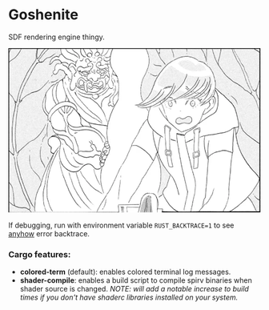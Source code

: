 # Goshenite

SDF rendering engine thingy.

![Goshenite](/assets/Goshenite.webp)

If debugging, run with environment variable `RUST_BACKTRACE=1` to see [anyhow](https://github.com/dtolnay/anyhow) error backtrace.

### Cargo features:

- __colored-term__ (default): enables colored terminal log messages.
- __shader-compile__: enables a build script to compile spirv binaries when shader source is changed. _NOTE: will add a notable increase to build times if you don't have shaderc libraries installed on your system._